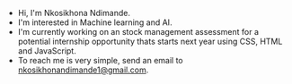 <!---
NkosieN/NkosieN is a ✨ special ✨ repository because its `README.md` (this file) appears on your GitHub profile.
You can click the Preview link to take a look at your changes.
--->
- Hi, I'm Nkosikhona Ndimande.
- I'm interested in Machine learning and AI.
- I'm currently working on an stock management assessment for a potential internship opportunity thats starts next year using CSS, HTML and JavaScript.
- To reach me is very simple, send an email to nkosikhonandimande1@gmail.com.

